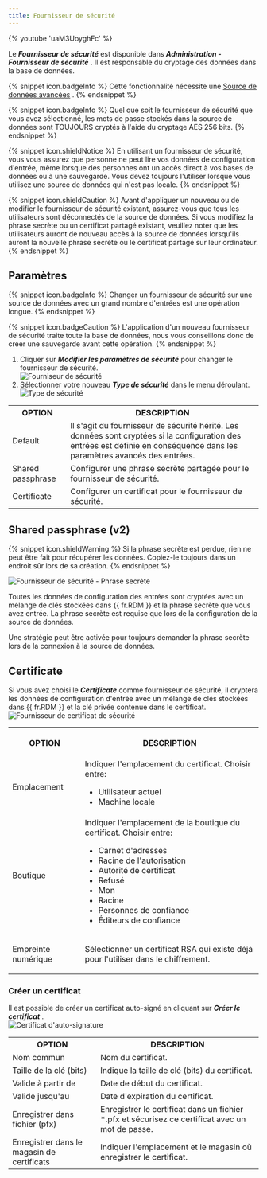```yaml
---
title: Fournisseur de sécurité
---
```

{% youtube 'uaM3UoyghFc' %}  

Le ***Fournisseur de sécurité*** est disponible dans ***Administration - Fournisseur de sécurité*** . Il est responsable du cryptage des données dans la base de données. 

{% snippet icon.badgeInfo %} 
Cette fonctionnalité nécessite une [Source de données avancées](/rdm/windows/data-sources/data-sources-types/advanced-data-sources/) . 
{% endsnippet %}
 
{% snippet icon.badgeInfo %} 
Quel que soit le fournisseur de sécurité que vous avez sélectionné, les mots de passe stockés dans la source de données sont TOUJOURS cryptés à l&apos;aide du cryptage AES 256 bits. 
{% endsnippet %}
 
{% snippet icon.shieldNotice %} 
En utilisant un fournisseur de sécurité, vous vous assurez que personne ne peut lire vos données de configuration d&apos;entrée, même lorsque des personnes ont un accès direct à vos bases de données ou à une sauvegarde. Vous devez toujours l&apos;utiliser lorsque vous utilisez une source de données qui n&apos;est pas locale. 
{% endsnippet %}
 
{% snippet icon.shieldCaution %} 
Avant d&apos;appliquer un nouveau ou de modifier le fournisseur de sécurité existant, assurez-vous que tous les utilisateurs sont déconnectés de la source de données. Si vous modifiez la phrase secrète ou un certificat partagé existant, veuillez noter que les utilisateurs auront de nouveau accès à la source de données lorsqu&apos;ils auront la nouvelle phrase secrète ou le certificat partagé sur leur ordinateur. 
{% endsnippet %}
 
## Paramètres 

{% snippet icon.badgeInfo %} 
Changer un fournisseur de sécurité sur une source de données avec un grand nombre d&apos;entrées est une opération longue. 
{% endsnippet %}
 
{% snippet icon.badgeCaution %} 
L&apos;application d&apos;un nouveau fournisseur de sécurité traite toute la base de données, nous vous conseillons donc de créer une sauvegarde avant cette opération. 
{% endsnippet %}
 
1. Cliquer sur ***Modifier les paramètres de sécurité*** pour changer le fournisseur de sécurité.  
![Fourniseur de sécurité](/img/fr/rdm/windows/clip10284.png) 
1. Sélectionner votre nouveau ***Type de sécurité*** dans le menu déroulant.  
![Type de sécurité](/img/fr/rdm/windows/clip10285.png) 

<table>
	<tr>
		<th>
OPTION 
		</th>
		<th>
DESCRIPTION 
		</th>
	</tr>
	<tr>
		<td>
Default 
		</td>
		<td>
Il s&apos;agit du fournisseur de sécurité hérité. Les données sont cryptées si la configuration des entrées est définie en conséquence dans les paramètres avancés des entrées. 
		</td>
	</tr>
	<tr>
		<td>
Shared passphrase 
		</td>
		<td>
Configurer une phrase secrète partagée pour le fournisseur de sécurité. 
		</td>
	</tr>
	<tr>
		<td>
Certificate 
		</td>
		<td>
Configurer un certificat pour le fournisseur de sécurité. 
		</td>
	</tr>
</table>

## Shared passphrase (v2) 

{% snippet icon.shieldWarning %} 
Si la phrase secrète est perdue, rien ne peut être fait pour récupérer les données. Copiez-le toujours dans un endroit sûr lors de sa création. 
{% endsnippet %}
 
![Fournisseur de sécurité - Phrase secrète](/img/fr/rdm/windows/clip3436.png) 

Toutes les données de configuration des entrées sont cryptées avec un mélange de clés stockées dans {{ fr.RDM }} et la phrase secrète que vous avez entrée. La phrase secrète est requise que lors de la configuration de la source de données.  

Une stratégie peut être activée pour toujours demander la phrase secrète lors de la connexion à la source de données. 

## Certificate 

Si vous avez choisi le ***Certificate*** comme fournisseur de sécurité, il cryptera les données de configuration d&apos;entrée avec un mélange de clés stockées dans {{ fr.RDM }} et la clé privée contenue dans le certificat.  
![Fournisseur de certificat de sécurité](/img/fr/rdm/windows/clip10286.png) 

<table>
	<tr>
		<th>

OPTION 
		</th>
		<th>
DESCRIPTION 
		</th>
	</tr>
	<tr>
		<td>
Emplacement 
		</td>
		<td>
Indiquer l&apos;emplacement du certificat. Choisir entre:  

* Utilisateur actuel 
* Machine locale 
		</td>
	</tr>
	<tr>
		<td>
Boutique 
		</td>
		<td>
Indiquer l&apos;emplacement de la boutique du certificat. Choisir entre:  

* Carnet d&apos;adresses 
* Racine de l&apos;autorisation 
* Autorité de certificat 
* Refusé 
* Mon 
* Racine 
* Personnes de confiance 
* Éditeurs de confiance 
		</td>
	</tr>
	<tr>
		<td>
Empreinte numérique 
		</td>
		<td>
Sélectionner un certificat RSA qui existe déjà pour l&apos;utiliser dans le chiffrement. 
		</td>
	</tr>
</table>

### Créer un certificat 

Il est possible de créer un certificat auto-signé en cliquant sur ***Créer le certificat*** .  
![Certificat d'auto-signature](/img/fr/rdm/windows/clip10288.png) 

<table>
	<tr>
		<th>
OPTION 
		</th>
		<th>
DESCRIPTION 
		</th>
	</tr>
	<tr>
		<td>
Nom commun 
		</td>
		<td>
Nom du certificat. 
		</td>
	</tr>
	<tr>
		<td>
Taille de la clé (bits) 
		</td>
		<td>
Indique la taille de clé (bits) du certificat. 
		</td>
	</tr>
	<tr>
		<td>
Valide à partir de 
		</td>
		<td>
Date de début du certificat. 
		</td>
	</tr>
	<tr>
		<td>
Valide jusqu&apos;au 
		</td>
		<td>
Date d&apos;expiration du certificat. 
		</td>
	</tr>
	<tr>
		<td>
Enregistrer dans fichier (pfx) 
		</td>
		<td>
Enregistrer le certificat dans un fichier *.pfx et sécurisez ce certificat avec un mot de passe. 
		</td>
	</tr>
	<tr>
		<td>
Enregistrer dans le magasin de certificats 
		</td>
		<td>
Indiquer l&apos;emplacement et le magasin où enregistrer le certificat. 
		</td>
	</tr>
</table>


